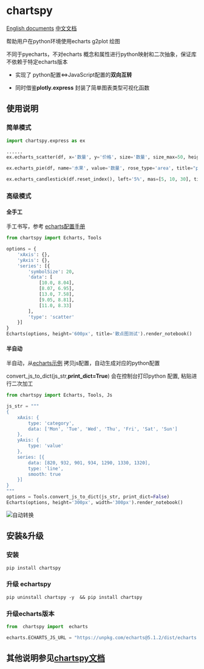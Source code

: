 # chartspy

[English documents](https://echartspy.icopy.site/en/)
[中文文档](https://echartspy.icopy.site)

帮助用户在python环境使用echarts  g2plot 绘图



不同于pyecharts，不对echarts 概念和属性进行python映射和二次抽象，保证库不依赖于特定echarts版本

* 实现了 python配置<=>JavaScript配置的**双向互转**

* 同时借鉴**plotly.express** 封装了简单图表类型可视化函数


## 使用说明

### 简单模式

```python
import chartspy.express as ex

......
ex.echarts_scatter(df, x='数量', y='价格', size='数量', size_max=50, height='250px', title='scatter').render_notebook()

ex.echarts_pie(df, name='水果', value='数量', rose_type='area', title="pie2", height='350px').render_notebook()

ex.echarts_candlestick(df.reset_index(), left='5%', mas=[5, 10, 30], title='平安银行').render_notebook()
```

### 高级模式

#### 全手工

手工书写，参考 [echarts配置手册](https://echarts.apache.org/zh/option.html#title)

```python
from chartspy import Echarts, Tools

options = {
    'xAxis': {},
    'yAxis': {},
    'series': [{
        'symbolSize': 20,
        'data': [
            [10.0, 8.04],
            [8.07, 6.95],
            [13.0, 7.58],
            [9.05, 8.81],
            [11.0, 8.33]
        ],
        'type': 'scatter'
    }]
}
Echarts(options, height='600px', title='散点图测试').render_notebook()

```

#### 半自动

半自动，从[echarts示例](https://echarts.apache.org/examples/zh/index.html) 拷贝js配置，自动生成对应的python配置

convert_js_to_dict(js_str,**print_dict=True**) 会在控制台打印python 配置, 粘贴进行二次加工

```python
from chartspy import Echarts, Tools, Js

js_str = """
{
    xAxis: {
        type: 'category',
        data: ['Mon', 'Tue', 'Wed', 'Thu', 'Fri', 'Sat', 'Sun']
    },
    yAxis: {
        type: 'value'
    },
    series: [{
        data: [820, 932, 901, 934, 1290, 1330, 1320],
        type: 'line',
        smooth: true
    }]
}
"""
options = Tools.convert_js_to_dict(js_str, print_dict=False)
Echarts(options, height='300px', width='300px').render_notebook()
```

![自动转换](https://github.com/yiliuyan161/echartspy/blob/master/docs/images/p0.png?raw=true)


## 安装&升级

### 安装

```shell
pip install chartspy
```

### 升级 echartspy
```shell
pip uninstall chartspy -y  && pip install chartspy
```


### 升级echarts版本

```python
from  chartspy import  echarts

echarts.ECHARTS_JS_URL = "https://unpkg.com/echarts@5.1.2/dist/echarts.min.js"
```

## 其他说明参见[chartspy文档](https://chartspy.icopy.site)
